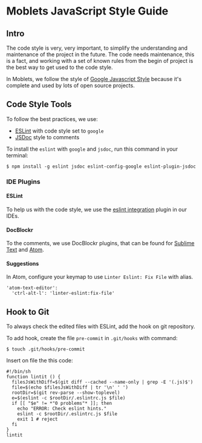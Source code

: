 # Moblets JavaScript Style Guide

## Intro

The code style is very, very important, to simplify the understanding and maintenance of the project in the future. The code needs maintenance, this is a fact, and working with a set of known rules from the begin of project is the best way to get used to the code style.

In Moblets, we follow the style of [Google Javascript Style](https://google.github.io/styleguide/javascriptguide.xml) because it's complete and used by lots of open source projects.

## Code Style Tools

To follow the best practices, we use:
- [ESLint](http://eslint.org/) with code style set to `google`
- [JSDoc](http://usejsdoc.org/) style to comments

To install the `eslint` with `google` and `jsdoc`, run this command in your terminal:

    $ npm install -g eslint jsdoc eslint-config-google eslint-plugin-jsdoc


### IDE Plugins

#### ESLint

To help us with the code style, we use the [eslint integration](http://eslint.org/docs/user-guide/integrations) plugin in our IDEs.

#### DocBlockr
 To the comments, we use DocBlockr plugins, that can be found for [Sublime Text](https://packagecontrol.io/packages/DocBlockr) and  [Atom](https://atom.io/packages/docblockr).

#### Suggestions
In Atom, configure your keymap to use `Linter Eslint: Fix File` with alias.

```
'atom-text-editor':
  'ctrl-alt-l': 'linter-eslint:fix-file'
```

## Hook to Git

To always check the edited files with ESLint, add the hook on git repository.

To add hook, create the file `pre-commit` in `.git/hooks` with command:

    $ touch .git/hooks/pre-commit

Insert on file the this code:

```
#!/bin/sh
function lintit () {
  filesJsWithDiff=$(git diff --cached --name-only | grep -E '(.js)$')
  file=$(echo $filesJsWithDiff | tr '\n' ' ')
  rootDir=$(git rev-parse --show-toplevel)
  e=$(eslint -c $rootDir/.eslintrc.js $file)
  if [[ "$e" != *"0 problems"* ]]; then
    echo "ERROR: Check eslint hints."
    eslint -c $rootDir/.eslintrc.js $file
    exit 1 # reject
  fi
}
lintit
```
